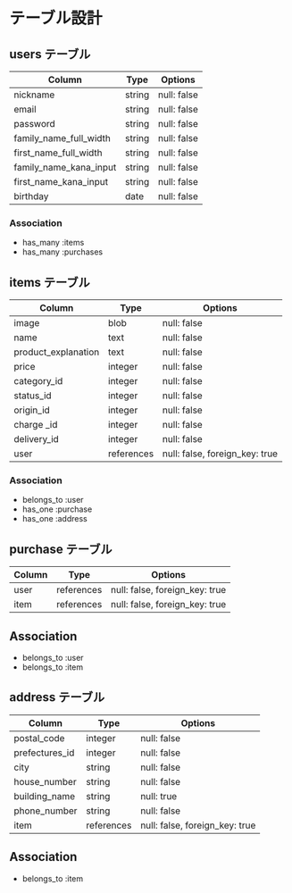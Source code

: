 # テーブル設計

## users テーブル

| Column                 | Type       |  Options                       |
| ---------------------- | ---------- | ------------------------------ |
| nickname               | string     | null: false                    |
| email                  | string     | null: false                    |
| password               | string     | null: false                    |
| family_name_full_width | string     | null: false                    |
| first_name_full_width  | string     | null: false                    |
| family_name_kana_input | string     | null: false                    |
| first_name_kana_input  | string     | null: false                    |
| birthday               | date       | null: false                    |

### Association
- has_many   :items
- has_many   :purchases

## items テーブル

| Column                        | Type       |  Options                       |
| ----------------------------- | ---------- | ------------------------------ |
| image                         | blob       | null: false                    |
| name                          | text       | null: false                    |
| product_explanation           | text       | null: false                    |
| price                         | integer    | null: false                    |
| category_id                   | integer    | null: false                    |
| status_id                     | integer    | null: false                    |
| origin_id                     | integer    | null: false                    |
| charge _id                    | integer    | null: false                    |
| delivery_id                   | integer    | null: false                    |
| user                          | references | null: false, foreign_key: true |

### Association
- belongs_to :user
- has_one    :purchase
- has_one    :address

## purchase テーブル

| Column                    | Type       |  Options                       |
| ------------------------- | ---------- | ------------------------------ |
| user                      | references | null: false, foreign_key: true |
| item                      | references | null: false, foreign_key: true |

## Association
- belongs_to :user
- belongs_to :item

## address テーブル

| Column                    | Type       |  Options                       |
| ------------------------- | ---------- | ------------------------------ |
| postal_code               | integer    | null: false                    |
| prefectures_id            | integer    | null: false                    |
| city                      | string     | null: false                    |
| house_number              | string     | null: false                    |
| building_name             | string     | null: true                     |
| phone_number              | string     | null: false                    |
| item                      | references | null: false, foreign_key: true |

## Association
- belongs_to :item